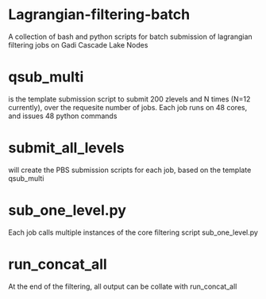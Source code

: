 # Lagrangian-filtering-batch
A collection of bash and python scripts for batch submission of lagrangian filtering jobs on Gadi Cascade Lake Nodes

# qsub_multi 
is the template submission script to submit 200 zlevels and N times
(N=12 currently), over the requesite number of jobs.
Each job runs on 48 cores, and issues 48 python commands

# submit_all_levels 
will create the PBS submission scripts for each job, based on the template qsub_multi

# sub_one_level.py
Each job calls multiple instances of the core filtering script sub_one_level.py

# run_concat_all
At the end of the filtering,  all output can be collate with run_concat_all
